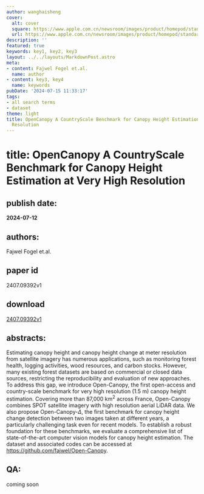 ```yaml
---
author: wanghaisheng
cover:
  alt: cover
  square: https://www.apple.com.cn/newsroom/images/product/homepod/standard/Apple-HomePod-hero-230118_big.jpg.large_2x.jpg
  url: https://www.apple.com.cn/newsroom/images/product/homepod/standard/Apple-HomePod-hero-230118_big.jpg.large_2x.jpg
description: ''
featured: true
keywords: key1, key2, key3
layout: ../../layouts/MarkdownPost.astro
meta:
- content: Fajwel Fogel et.al.
  name: author
- content: key3, key4
  name: keywords
pubDate: '2024-07-15 11:33:17'
tags:
- all search terms
- dataset
theme: light
title: OpenCanopy A CountryScale Benchmark for Canopy Height Estimation at Very High
  Resolution
---
```


# title: OpenCanopy A CountryScale Benchmark for Canopy Height Estimation at Very High Resolution 
## publish date: 
**2024-07-12** 
## authors: 
  Fajwel Fogel et.al. 
## paper id
2407.09392v1
## download
[2407.09392v1](http://arxiv.org/abs/2407.09392v1)
## abstracts:
Estimating canopy height and canopy height change at meter resolution from satellite imagery has numerous applications, such as monitoring forest health, logging activities, wood resources, and carbon stocks. However, many existing forest datasets are based on commercial or closed data sources, restricting the reproducibility and evaluation of new approaches. To address this gap, we introduce Open-Canopy, the first open-access and country-scale benchmark for very high resolution (1.5 m) canopy height estimation. Covering more than 87,000 km$^2$ across France, Open-Canopy combines SPOT satellite imagery with high resolution aerial LiDAR data. We also propose Open-Canopy-$\Delta$, the first benchmark for canopy height change detection between two images taken at different years, a particularly challenging task even for recent models. To establish a robust foundation for these benchmarks, we evaluate a comprehensive list of state-of-the-art computer vision models for canopy height estimation. The dataset and associated codes can be accessed at https://github.com/fajwel/Open-Canopy.
## QA:
coming soon
